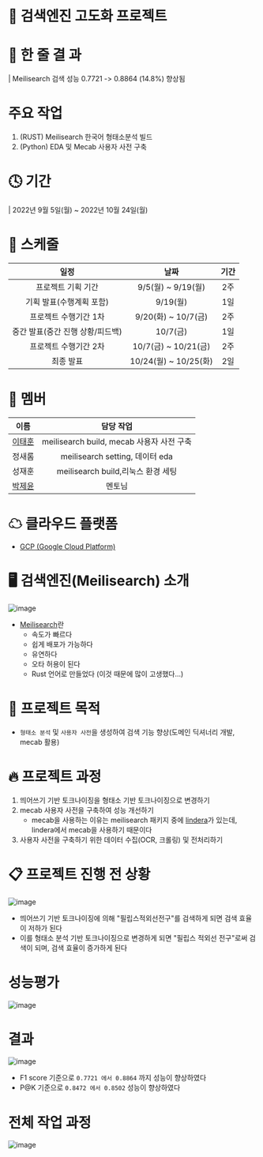 # 📌 검색엔진 고도화 프로젝트

# 🎄 한 줄 결 과

| Meilisearch 검색 성능 0.7721 -> 0.8864 (14.8%) 향상됨

# 주요 작업

1. (RUST) Meilisearch 한국어 형태소분석 빌드 
2. (Python) EDA 및 Mecab 사용자 사전 구축

# 🕓 기간 
| 2022년 9월 5일(월) ~ 2022년 10월 24일(월) 

# 📆 스케줄

|일정| 날짜| 기간 |
|:---:|:---:|:---:|
|프로젝트 기획 기간| 9/5(월) ~ 9/19(월) | 2주 |
|기획 발표(수행계획 포함)| 9/19(월) | 1일|
|프로젝트 수행기간 1차|9/20(화) ~ 10/7(금)| 2주|
|중간 발표(중간 진행 상황/피드백)|10/7(금)|1일|
|프로젝트 수행기간 2차|10/7(금) ~ 10/21(금)|2주|
|최종 발표|10/24(월) ~ 10/25(화) | 2일 |

# 🧔 멤버

|이름|담당 작업|
|:---:|:---:|
|[이태훈](https://github.com/git-ThLee)|meilisearch build, mecab 사용자 사전 구축|
|정새롬| meilisearch setting, 데이터 eda|
|성재훈| meilisearch build,리눅스 환경 세팅|
|[박제윤](https://github.com/Jeiyoon)| 멘토님|

# ☁ 클라우드 플랫폼

- [GCP (Google Cloud Platform)](https://cloud.google.com/free?utm_source=google&utm_medium=cpc&utm_campaign=japac-KR-all-en-dr-bkws-all-all-trial-e-dr-1009882&utm_content=text-ad-none-none-DEV_c-CRE_602771418613-ADGP_Hybrid%20%7C%20BKWS%20-%20EXA%20%7C%20Txt%20~%20GCP_General_core%20brand_main-KWID_43700071610114344-aud-970366092687%3Akwd-87853815-userloc_1009877&utm_term=KW_gcp-ST_gcp&gclid=CjwKCAjwtp2bBhAGEiwAOZZTuDCcWPzbNVCZjhwCsuGS6LeCTC5SA005yRJXY_PRkuMgHqnmOEH5rRoCHbgQAvD_BwE&gclsrc=aw.ds)

# 🖥 검색엔진(Meilisearch) 소개

![image](https://user-images.githubusercontent.com/55564114/200228953-c6e7122a-32b9-423b-98f1-8cd56c17c5be.png)  

- [Meilisearch](https://www.meilisearch.com/)란 
  - 속도가 빠르다
  - 쉽게 배포가 가능하다
  - 유연하다
  - 오타 허용이 된다
  - Rust 언어로 만들었다 (이것 때문에 많이 고생했다...)

 
# 🧨 프로젝트 목적

- `형태소 분석` 및 `사용자 사전`을 생성하여 검색 기능 향상(도메인 딕셔너리 개발, mecab 활용)

# 🔥 프로젝트 과정

1. 띄어쓰기 기반 토크나이징을 형태소 기반 토크나이징으로 변경하기
2. mecab 사용자 사전을 구축하여 성능 개선하기
    - mecab을 사용하는 이유는 meilisearch 패키지 중에 [lindera](https://github.com/lindera-morphology/lindera)가 있는데, lindera에서 mecab을 사용하기 때문이다
3. 사용자 사전을 구축하기 위한 데이터 수집(OCR, 크롤링) 및 전처리하기

# 📋 프로젝트 진행 전 상황 

![image](https://user-images.githubusercontent.com/55564114/200232387-b25ffab3-28b0-4c4a-9e22-0e1939f2f0e4.png)  

- 띄어쓰기 기반 토크나이징에 의해 "필립스적외선전구"를 검색하게 되면 검색 효율이 저하가 된다
- 이를 형태소 분석 기반 토크나이징으로 변경하게 되면 "필립스 적외선 전구"로써 검색이 되며, 검색 효율이 증가하게 된다

# 성능평가

![image](https://user-images.githubusercontent.com/55564114/200230779-8a9965ae-861f-454a-9774-06e14d0bd10d.png)  


# 결과

![image](https://user-images.githubusercontent.com/55564114/200230919-913ffa13-ccac-4ae9-b9db-fa065b4adcbb.png)  

- F1 score 기준으로 `0.7721 에서 0.8864` 까지 성능이 향상하였다 
- P@K 기준으로 `0.8472 에서 0.8502` 성능이 향상하였다

# 전체 작업 과정

![image](https://user-images.githubusercontent.com/55564114/200239738-dae18242-5e82-4a84-918b-eceafb0d5e89.png)  
